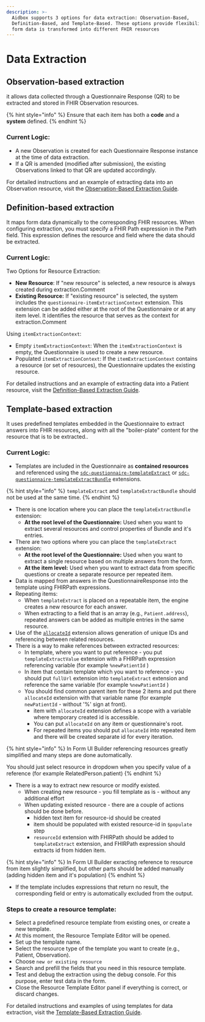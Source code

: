 ```yaml
---
description: >-
  Aidbox supports 3 options for data extraction: Observation-Based,
  Definition-Based, and Template-Based. These options provide flexibility in how
  form data is transformed into different FHIR resources
---
```


# Data Extraction

## **Observation-based extraction**

it allows data collected through a Questionnaire Response (QR) to be extracted and stored in FHIR Observation resources.

{% hint style="info" %}
Ensure that each item has both a **code** and a **system** defined.
{% endhint %}

### **Current Logic:**

* A new Observation is created for each Questionnaire Response instance at the time of data extraction.
* If a QR is amended (modified after submission), the existing Observations linked to that QR are updated accordingly.

For detailed instructions and an example of extracting data into an Observation resource, visit the [Observation-Based Extraction Guide](how-to-guides/how-to-extract-data-from-forms.md#observation-based-extraction).

## **Definition-based extraction**

It maps form data dynamically to the corresponding FHIR resources. When configuring extraction, you must specify a FHIR Path expression in the Path field. This expression defines the resource and field where the data should be extracted.

### **Current Logic:**

Two Options for Resource Extraction:

* **New Resource**: If "new resource" is selected, a new resource is always created during extraction.Comment
* **Existing Resource:** If "existing resource" is selected, the system includes the `questionnaire-itemExtractionContext` extension. This extension can be added either at the root of the Questionnaire or at any item level. It identifies the resource that serves as the context for extraction.Comment

Using `itemExtractionContext`:

* Empty `itemExtractionContext`: When the `itemExtractionContext` is empty, the Questionnaire is used to create a new resource.
* Populated `itemExtractionContext`: If the `itemExtractionContext` contains a resource (or set of resources), the Questionnaire updates the existing resource.

For detailed instructions and an example of extracting data into a Patient resource, visit the [Definition-Based Extraction Guide](how-to-guides/how-to-extract-data-from-forms.md#definition-based-extraction).

## Template-based extraction

It uses predefined templates embedded in the Questionnaire to extract answers into FHIR resource&#x73;**,** along with all the "boiler-plate" content for the resource that is to be extracted..

### **Current Logic:**

* Templates are included in the Questionnaire as **contained resources** and referenced using the [`sdc-questionnaire-templateExtract`](https://build.fhir.org/ig/HL7/sdc/StructureDefinition-sdc-questionnaire-templateExtract.html) or [`sdc-questionnaire-templateExtractBundle`](https://build.fhir.org/ig/HL7/sdc/StructureDefinition-sdc-questionnaire-templateExtractBundle.html) extensions.

{% hint style="info" %}
`templateExtract` and `templateExtractBundle` should not be used at the same time.
{% endhint %}

* There is one location where you can place the `templateExtractBundle` extension:
  * **At the root level of the Questionnaire:** Used when you want to extract several resources and control properties of Bundle and it's entries.
* There are two options where you can place the `templateExtract` extension:
  * **At the root level of the Questionnaire:** Used when you want to extract a single resource based on multiple answers from the form.
  * **At the item level:** Used when you want to extract data from specific questions or create a separate resource per repeated item.
* Data is mapped from answers in the QuestionnaireResponse into the template using FHIRPath expressions.
* Repeating items:
  * When `templateExtract` is placed on a repeatable item, the engine creates a new resource for each answer.
  * When extracting to a field that is an array (e.g., `Patient.address`), repeated answers can be added as multiple entries in the same resource.
* Use of the [`allocateId`](https://build.fhir.org/ig/HL7/sdc/StructureDefinition-sdc-questionnaire-extractAllocateId.html) extension allows generation of unique IDs and referencing between related resources.
* There is a way to make references between extracted resources:
  * In template, where you want to put reference - you put `templateExtractValue` extension with a FHIRPath expression referencing variable (for example `%newPatientId` )
  * In item that contain template which you want to reference - you should put `fullUrl` extension into `templateExtract` extension and reference the same variable (for example `%newPatientId` )
  * You should find common parent item for these 2 items and put there `allocateId` extension with that variable name (for example `newPatientId` - without '%' sign at front).
    * item with `allocateId` extension defines a scope with a variable where temporary created id is accessible.
    * You can put `allocateId` on any item or questionnaire's root.
    * For repeated items you should put `allocateId` into repeated item and there will be created separate id for every iteration.

{% hint style="info" %}
In Form UI Builder referencing resources greatly simplified and many steps are done automatically.

You should just select resource in dropdown when you specify value of a reference (for example RelatedPerson.patient)
{% endhint %}

* There is a way to extract new resource or modify existed.
  * When creating new resource - you fill template as is - without any additional effort
  * When updating existed resource - there are a couple of actions should be done before.
    * hidden text item for resource-id should be created
    * item should be populated with existed resource-id in `$populate` step
    * `resourceId` extension with FHIRPath should be added to `templateExtract` extension, and FHIRPath expression should extracts id from hidden item.

{% hint style="info" %}
In Form UI Builder exracting reference to resource from item slightly simplified, but other parts should be added manually (adding hidden item and it's population)
{% endhint %}

* If the template includes expressions that return no result, the corresponding field or entry is automatically excluded from the output.

### **Steps to create a resource template:**

* Select a predefined resource template from existing ones, or create a new template.
* At this moment, the Resource Template Editor will be opened.
* Set up the template name.
* Select the resource type of the template you want to create (e.g., Patient, Observation).
* Choose `new or existing resource`
* Search and prefill the fields that you need in this resource template.
* Test and debug the extraction using the debug console. For this purpose, enter test data in the form.
* Close the Resource Template Editor panel if everything is correct, or discard changes.

For detailed instructions and examples of using templates for data extraction, visit the [Template-Based Extraction Guide](how-to-guides/how-to-extract-data-from-forms.md#template-based-extraction).
